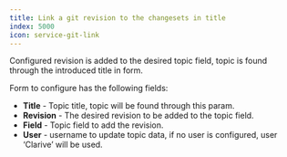 ```yaml
---
title: Link a git revision to the changesets in title
index: 5000
icon: service-git-link
---
```


Configured revision is added to the desired topic field, topic is found through
the introduced title in form.

Form to configure has the following fields:

- **Title** - Topic title, topic will be found through this param.
- **Revision** - The desired revision to be added to the topic field.
- **Field** - Topic field to add the revision.
- **User** - username to update topic data, if no user is configured, user ‘Clarive’ will be used.